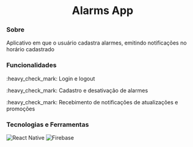 <h1 align="center">Alarms App</h1>

<h3>Sobre</h3>
<p>Aplicativo em que o usuário cadastra alarmes, emitindo notificações no horário cadastrado</p>

<h3>Funcionalidades</h3>
<p>:heavy_check_mark: Login e logout</p>
<p>:heavy_check_mark: Cadastro e desativação de alarmes</p>
<p>:heavy_check_mark: Recebimento de notificações de atualizações e promoções</p>

<h3>Tecnologias e Ferramentas</h3>

![React Native](https://img.shields.io/badge/react_native-%2320232a.svg?style=for-the-badge&logo=react&logoColor=%2361DAFB)
![Firebase](https://img.shields.io/badge/firebase-%23039BE5.svg?style=for-the-badge&logo=firebase)
